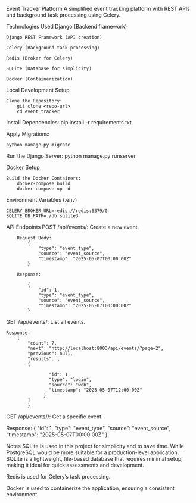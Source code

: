 Event Tracker Platform
    A simplified event tracking platform with REST APIs and background task processing using Celery.

Technologies Used
    Django (Backend framework)

    Django REST Framework (API creation)

    Celery (Background task processing)

    Redis (Broker for Celery)

    SQLite (Database for simplicity)

    Docker (Containerization)


Local Development Setup

    Clone the Repository:
        git clone <repo-url>
        cd event_tracker

Install Dependencies:
    pip install -r requirements.txt

Apply Migrations:

    python manage.py migrate

Run the Django Server:
    python manage.py runserver


Docker Setup

    Build the Docker Containers:
        docker-compose build
        docker-compose up -d


Environment Variables (.env)

    CELERY_BROKER_URL=redis://redis:6379/0
    SQLITE_DB_PATH=./db.sqlite3


API Endpoints
    POST /api/events/: Create a new event.
    
        Request Body:
            {
                "type": "event_type",
                "source": "event_source",
                "timestamp": "2025-05-07T00:00:00Z"
            }
        
        Response:
        
            {
                "id": 1,
                "type": "event_type",
                "source": "event_source",
                "timestamp": "2025-05-07T00:00:00Z"
            }

GET /api/events/: List all events.

    Response:
        {
            "count": 7,
            "next": "http://localhost:8003/api/events/?page=2",
            "previous": null,
            "results": [
            {
            
                    "id": 1,
                    "type": "login",
                    "source": "web",
                    "timestamp": "2025-05-07T12:00:00Z"
                  }
            ]
            }



GET /api/events/<id>/: Get a specific event.

Response:
    {
        "id": 1,
        "type": "event_type",
        "source": "event_source",
        "timestamp": "2025-05-07T00:00:00Z"
    }


Notes
SQLite is used in this project for simplicity and to save time. While PostgreSQL would be more suitable for a production-level application, SQLite is a lightweight, file-based database that requires minimal setup, making it ideal for quick assessments and development.

Redis is used for Celery’s task processing.

Docker is used to containerize the application, ensuring a consistent environment.
